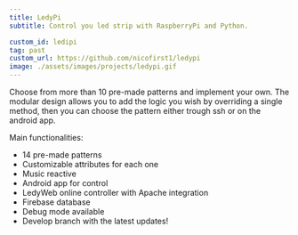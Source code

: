 ```yaml
---
title: LedyPi
subtitle: Control you led strip with RaspberryPi and Python.

custom_id: ledipi
tag: past
custom_url: https://github.com/nicofirst1/ledypi
image: ./assets/images/projects/ledypi.gif
---
```


Choose from more than 10 pre-made patterns and implement your own. The modular design allows you to add the logic you wish by overriding a single method, then you can choose the pattern either trough ssh or on the android app.

Main functionalities:
- 14 pre-made patterns
- Customizable attributes for each one
- Music reactive
- Android app for control
- LedyWeb online controller with Apache integration
- Firebase database
- Debug mode available
- Develop branch with the latest updates!
